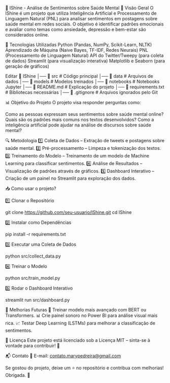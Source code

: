 
🧠 IShine - Análise de Sentimentos sobre Saúde Mental
📌 Visão Geral
O IShine é um projeto que utiliza Inteligência Artificial e Processamento de Linguagem Natural (PNL) para analisar sentimentos em postagens sobre saúde mental em redes sociais. O objetivo é identificar padrões emocionais e avaliar como temas como ansiedade, depressão e bem-estar são considerados online.

🚀 Tecnologias Utilizadas
Python (Pandas, NumPy, Scikit-Learn, NLTK)
Aprendizado de Máquina (Naive Bayes, TF-IDF, Redes Neurais)
PNL (Processamento de Linguagem Natural)
API do Twitter/Tweepy (para coleta de dados)
Streamlit (para visualização interativa)
Matplotlib e Seaborn (para geração de gráficos)


Editar
📂 IShine
│── 📁 src                # Código principal
│── 📁 data               # Arquivos de dados
│── 📁 models             # Modelos treinados
│── 📁 notebooks          # Notebooks Jupyter
│── 📄 README.md          # Explicação do projeto
│── 📄 requirements.txt   # Bibliotecas necessárias
│── 📄 .gitignore         # Arquivos ignorados pelo Git

📊 Objetivo do Projeto
O projeto visa responder perguntas como:

Como as pessoas expressam seus sentimentos sobre saúde mental online?
Quais são os padrões mais comuns nos textos desenvolvidos?
Como a inteligência artificial pode ajudar na análise de discursos sobre saúde mental?

🔍 Metodologia
1️⃣ Coleta de Dados – Extração de tweets e postagens sobre saúde mental.
2️⃣ Pré-processamento – Limpeza e tokenização dos textos.
3️⃣ Treinamento do Modelo – Treinamento de um modelo de Machine Learning para classificar sentimentos.
4️⃣ Análise de Resultados – Visualização de padrões através de gráficos.
5️⃣ Dashboard Interativo – Criação de um painel no Streamlit para exploração dos dados.

📥 Como usar o projeto?

1️⃣ Clonar o Repositório

git clone https://github.com/seu-usuario/IShine.git
cd IShine

2️⃣ Instalar como Dependências

pip install -r requirements.txt

3️⃣ Executar uma Coleta de Dados

python src/collect_data.py

4️⃣ Treinar o Modelo

python src/train_model.py

5️⃣ Rodar o Dashboard Interativo

streamlit run src/dashboard.py

📌 Melhorias Futuras
🔄 Treinar modelo mais avançado com BERT ou Transformers.
📊 Crie painel sonoro no Power BI para análise visual mais rica.
📈 Testar Deep Learning (LSTMs) para melhorar a classificação de sentimentos.


📄 Licença
Este projeto está licenciado sob a Licença MIT – sinta-se à vontade para contribuir! 🤝

📬 Contato
📧 E-mail: contato.marypedreira@gmail.com

Se gostou do projeto, deixe um ⭐ no repositório e contribua com melhorias! Obrigada. 🚀

